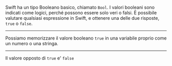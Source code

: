 Swift ha un tipo Booleano basico, chiamato `Bool`.
I valori booleani sono indicati come logici, perché possono essere solo veri o falsi.
È possibile valutare qualsiasi espressione in Swift, e ottenere una delle due risposte, `true` o `false`.

---

Possiamo memorizzare il valore booleano `true` in una variabile proprio come un numero o una stringa.

---

Il valore opposto di `true` e' `false`
